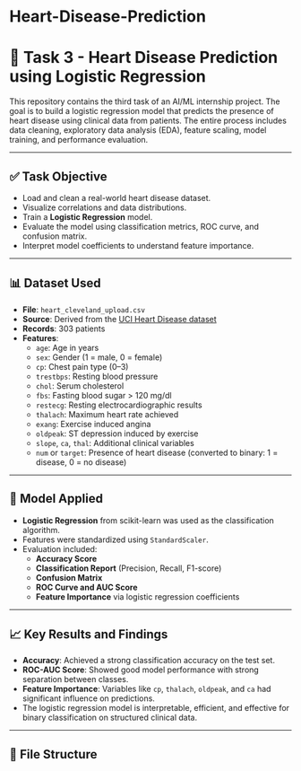 # Heart-Disease-Prediction
# 🧠 Task 3 - Heart Disease Prediction using Logistic Regression

This repository contains the third task of an AI/ML internship project. The goal is to build a logistic regression model that predicts the presence of heart disease using clinical data from patients. The entire process includes data cleaning, exploratory data analysis (EDA), feature scaling, model training, and performance evaluation.

---

## ✅ Task Objective

- Load and clean a real-world heart disease dataset.
- Visualize correlations and data distributions.
- Train a **Logistic Regression** model.
- Evaluate the model using classification metrics, ROC curve, and confusion matrix.
- Interpret model coefficients to understand feature importance.

---

## 📊 Dataset Used

- **File**: `heart_cleveland_upload.csv`
- **Source**: Derived from the [UCI Heart Disease dataset](https://archive.ics.uci.edu/ml/datasets/heart+Disease)
- **Records**: 303 patients
- **Features**:
  - `age`: Age in years
  - `sex`: Gender (1 = male, 0 = female)
  - `cp`: Chest pain type (0–3)
  - `trestbps`: Resting blood pressure
  - `chol`: Serum cholesterol
  - `fbs`: Fasting blood sugar > 120 mg/dl
  - `restecg`: Resting electrocardiographic results
  - `thalach`: Maximum heart rate achieved
  - `exang`: Exercise induced angina
  - `oldpeak`: ST depression induced by exercise
  - `slope`, `ca`, `thal`: Additional clinical variables
  - `num` or `target`: Presence of heart disease (converted to binary: 1 = disease, 0 = no disease)

---

## 🤖 Model Applied

- **Logistic Regression** from scikit-learn was used as the classification algorithm.
- Features were standardized using `StandardScaler`.
- Evaluation included:
  - **Accuracy Score**
  - **Classification Report** (Precision, Recall, F1-score)
  - **Confusion Matrix**
  - **ROC Curve and AUC Score**
  - **Feature Importance** via logistic regression coefficients

---

## 📈 Key Results and Findings

- **Accuracy**: Achieved a strong classification accuracy on the test set.
- **ROC-AUC Score**: Showed good model performance with strong separation between classes.
- **Feature Importance**: Variables like `cp`, `thalach`, `oldpeak`, and `ca` had significant influence on predictions.
- The logistic regression model is interpretable, efficient, and effective for binary classification on structured clinical data.

---

## 📁 File Structure

